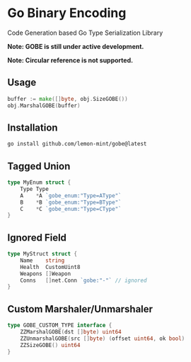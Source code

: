 # Go Binary Encoding

Code Generation based Go Type Serialization Library

**Note: GOBE is still under active development.**

**Note: Circular reference is not supported.**

## Usage

```go
buffer := make([]byte, obj.SizeGOBE())
obj.MarshalGOBE(buffer)
```

## Installation

```bash
go install github.com/lemon-mint/gobe@latest
```

## Tagged Union

```go
type MyEnum struct {
    Type Type
    A    *A `gobe_enum:"Type=AType"`
    B    *B `gobe_enum:"Type=BType"`
    C    *C `gobe_enum:"Type=CType"`
}
```

## Ignored Field

```go
type MyStruct struct {
    Name    string
    Health  CustomUint8
    Weapons []Weapon
    Conns   []net.Conn `gobe:"-"` // ignored
}
```

## Custom Marshaler/Unmarshaler

```go
type GOBE_CUSTOM_TYPE interface {
    ZZMarshalGOBE(dst []byte) uint64
    ZZUnmarshalGOBE(src []byte) (offset uint64, ok bool)
    ZZSizeGOBE() uint64
}
```
